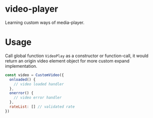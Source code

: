 # video-player
Learning custom ways of  media-player.
# Usage
Call global function `VideoPlay` as a constructor or function-call, it would return an origin video element object for more custom expand implementation.
```js
const video = CustomVideo({
  onloaded() {
    // video loaded handler
  },
  onerror() {
    // video error handler
  },
  rateList: [] // validated rate
})
```
